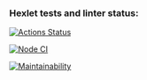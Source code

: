 ### Hexlet tests and linter status:
[![Actions Status](https://github.com/ErKir/frontend-project-lvl2/workflows/hexlet-check/badge.svg)](https://github.com/ErKir/frontend-project-lvl2/actions)

[![Node CI](https://github.com/ErKir/backend-project-lvl2/workflows/Node_CI/badge.svg?event=push)](https://github.com/ErKir/backend-project-lvl2/actions/workflows/github-actions-demo.yml)

[![Maintainability](https://api.codeclimate.com/v1/badges/9d3e04e1b45bfcba9e30/maintainability)](https://codeclimate.com/github/ErKir/frontend-project-lvl2/maintainability)
